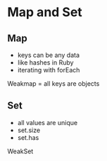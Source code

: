 # Map and Set
## Map
- keys can be any data
- like hashes in Ruby
- iterating with forEach

Weakmap = all keys are objects
## Set
- all values are unique
- set.size
- set.has


WeakSet
